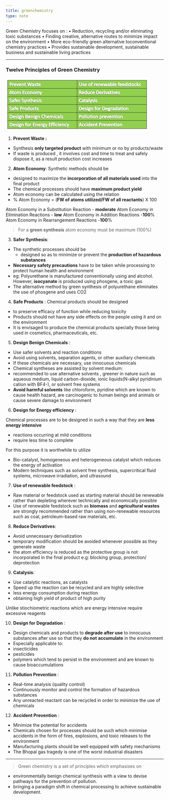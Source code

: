 ```yaml
---
title: greenchemistry
type: note 
---
```


Green Chemistry focuses on :
• Reduction, recycling and/or eliminating toxic substances
• Finding creative, alternative routes to minimize impact on
the environment
• More eco-friendly green alternative toconventional
chemistry practices
• Provides sustainable development, sustainable business and
sustainable living practices

---
### Twelve Principles of Green Chemistry
![12 principles of greenchem](12principles.png)

1. **Prevent Waste :**
- Synthesis **only targeted product** with minimum or no by products/waste
- If waste is produced , it involves cost and time to treat and safely dispose it, as a result production cost increases

2. **Atom Economy**:
Synthetic methods should be 
- designed to maximize the **incorporation of all materials used** into the final product
- The chemical processes should have **maximum product yield**
- Atom economy can be calculated using the relation
 - % Atom Economy = (**FW of atoms utilized/FW of all reactants**) X 100
 
Atom Economy in a Substitution Reaction - **moderate**
Atom Economy in Elimination Reactions - **low**
Atom Economy in Addition Reactions -**100**% 
Atom Economy in Rearrangement Reactions -**100**%

> For a **green synthesis** atom economy must be maximum (100%)

3. **Safer Synthesis**:
- The synthetic processes should be 
	-  designed so as to minimize or prevent the **production of hazardous substances** 
- **Necessary safety precautions** have to be taken while processing to protect human health and environment
- eg: Polyurethane is manufactured conventionally using and alcohol. However, **isocyanate** is produced using phosgene, a toxic gas 
- The alternative method by green synthesis of polyurethane eliminates the use of phosgene and uses CO2

4. **Safe Products** :
Chemical products should be designed
- to preserve efficacy of function while reducing toxicity
- Products should not have any side effects on the
people using it and on the environment
- It is envisaged to produce the chemical products
specially those being used in cosmetics, pharmaceuticals, etc.

5. **Design Benign Chemicals** :
- Use safer solvents and reaction conditions
- Avoid using solvents, separation agents, or other auxiliary
chemicals
- If these chemicals are necessary, use innocuous chemicals
- Chemical syntheses are assisted by solvent medium:
 -  recommended to use alternative solvents , greener in nature such as aqueous medium, liquid carbon-dioxide, ionic liquids(N-alkyl pyridinium cation with BF4-), or solvent free systems
 - **Avoid harmful solvents** like chloroform, pyridine which are known to cause health hazard, are carcinogenic to human beings and animals or cause severe damage to environment
 
 6. **Design for Energy efficiency** :

 Chemical processes are to be designed in such a way that they are **less energy intensive** 
 - reactions occurring at mild conditions 
 - require less time to complete

For this purpose it is worthwhile to utilize 
- Bio-catalyst, homogeneous and heterogeneous catalyst 
which reduces the energy of activation 
- Modern techniques such as solvent free synthesis, 
supercritical fluid systems, microwave irradiation, and 
ultrasound

7. **Use of renewable feedstock** :
- Raw material or feedstock used as starting material should be renewable rather than depleting wherever technically and economically possible
- Use of renewable feedstock such as **biomass** and **agricultural wastes** are strongly recommended rather than using non-renewable resources such as coal, petroleum-based raw materials, etc.

8. **Reduce Derivatives**:
- Avoid unnecessary derivatization
- temporary modification should be avoided whenever possible as they generate waste
- the atom efficiency is reduced as the protective group is not incorporated in the final product e.g: blocking group, protection/ deprotection

9. **Catalysis**:
- Use catalytic reactions, as catalysts
- Speed up the reaction can be recycled and are highly selective 
-  less energy consumption during reaction
-  obtaining high yield of product of high purity

Unlike stiochiometric reactions which are energy 
intensive require excessive reagents

10. **Design for Degradation** :
- Design chemicals and products to **degrade after use** to innocuous substances after use so that they **do not** **accumulate** in the environment
- Especially applicable to: 
 - insecticides
 - pesticides 
 - polymers which tend to persist in the environment and are known to cause bioaccumulations

11. **Pollution Prevention** :
-  Real-time analysis (quality control)
 -  Continuously monitor and control the formation of hazardous substances
 - Any unreacted reactant can be recycled in order to minimize the use of chemicals

12. **Accident Prevention** :
- Minimize the potential for accidents
 - Chemicals chosen for processes should be such which minimise accidents in the form of fires, explosions, and toxic releases to the environment 
 - Manufacturing plants should be well equipped with safety mechanisms
 - The Bhopal gas tragedy is one of the worst industrial disasters 
---
> Green chemistry is a set of principles which emphasises on
- environmentally benign chemical synthesis with a view to  devise pathways for the prevention of pollution.
- bringing a paradigm shift in chemical processing to achieve sustainable development.
